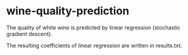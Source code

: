 # wine-quality-prediction

The quality of white wine is predicted by linear regression (stochastic gradient descent). 

The resulting coefficients of linear regression are written in results.txt.
